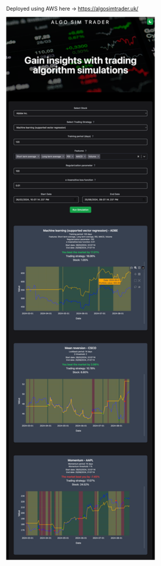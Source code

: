 Deployed using AWS here -> https://algosimtrader.uk/

<img src="algosimtrader.uk_ (1).png" width=400>
